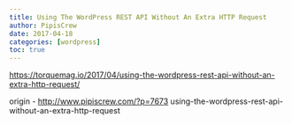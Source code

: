```yaml
---
title: Using The WordPress REST API Without An Extra HTTP Request
author: PipisCrew
date: 2017-04-18
categories: [wordpress]
toc: true
---
```


https://torquemag.io/2017/04/using-the-wordpress-rest-api-without-an-extra-http-request/

origin - http://www.pipiscrew.com/?p=7673 using-the-wordpress-rest-api-without-an-extra-http-request